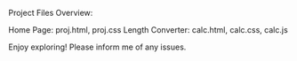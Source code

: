 Project Files Overview:

Home Page: proj.html, proj.css
Length Converter: calc.html, calc.css, calc.js

Enjoy exploring! Please inform me of any issues.
